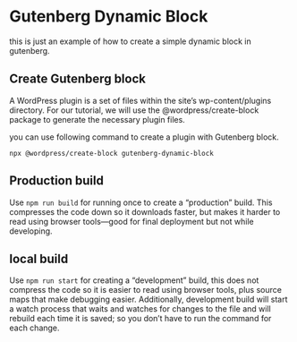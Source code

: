 # Gutenberg Dynamic Block
this is just an example of how to create a simple dynamic block in gutenberg. 


## Create Gutenberg block
A WordPress plugin is a set of files within the site’s wp-content/plugins directory. For our tutorial, we will use the @wordpress/create-block package to generate the necessary plugin files.

you can use following command to create a plugin with Gutenberg block. 

`npx @wordpress/create-block gutenberg-dynamic-block`


## Production build

Use `npm run build` for running once to create a “production” build. This compresses the code down so it downloads faster, but makes it harder to read using browser tools—good for final deployment but not while developing.


## local build

Use `npm run start` for creating a “development” build, this does not compress the code so it is easier to read using browser tools, plus source maps that make debugging easier. Additionally, development build will start a watch process that waits and watches for changes to the file and will rebuild each time it is saved; so you don’t have to run the command for each change.